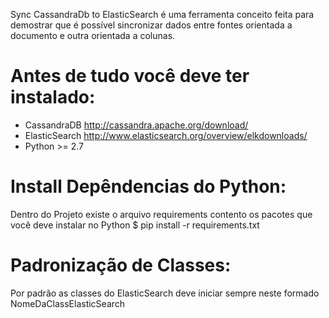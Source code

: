 Sync CassandraDb to ElasticSearch é uma ferramenta conceito feita para demostrar que é possível sincronizar dados 
entre fontes orientada a documento e outra orientada a colunas.

# Antes de tudo você deve ter instalado:
 * CassandraDB http://cassandra.apache.org/download/ 
 * ElasticSearch http://www.elasticsearch.org/overview/elkdownloads/
 * Python >= 2.7
 
# Install Depêndencias do Python:
 Dentro do Projeto existe o arquivo requirements contento os pacotes que você deve instalar no Python
 $ pip install -r requirements.txt
 
# Padronização de Classes:
 Por padrão as classes do ElasticSearch deve iniciar sempre neste formado
 NomeDaClassElasticSearch
 